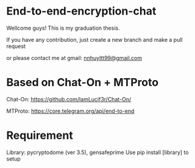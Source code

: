 # End-to-end-encryption-chat
Wellcome guys! This is my graduation thesis.

If you have any contribution, just create a new branch and make a pull request

or please contact me at gmail: nnhuyltt99@gmail.com

Based on Chat-On + MTProto
==
Chat-On: https://github.com/IamLucif3r/Chat-On/

MTProto: https://core.telegram.org/api/end-to-end

Requirement
==
Library: pycryptodome (ver 3.5), gensafeprime
Use pip install [library] to setup
